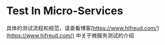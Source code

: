 # Test In Micro-Services

具体的测试流程和规范，请查看博客[https://www.hifreud.com/](https://www.hifreud.com/) 中关于微服务测试的介绍
